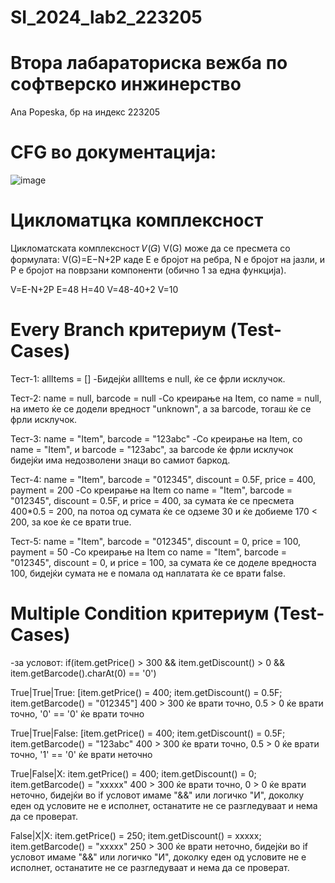 # SI_2024_lab2_223205
# Втора лабараториска вежба по софтверско инжинерство
Ana Popeska, бр на индекс 223205
# CFG во документација:
![image](https://github.com/anapopeska/SI_2024_lab2_223205/assets/166449873/8bdc416d-bdb5-4ead-a86d-5331167e6767)

# Цикломатцка комплексност 
Цикломатската комплексност 𝑉(𝐺)
V(G) може да се пресмета со формулата:
V(G)=E−N+2P
каде E е бројот на ребра, N е бројот на јазли, и P е бројот на поврзани компоненти (обично 1 за една функција).

V=E-N+2P Е=48 Н=40 V=48-40+2 V=10

# Every Branch критериум (Test-Cases)
Тест-1: allItems = []
-Бидејќи allItems е null, ќе се фрли исклучок.

Тест-2: name = null, barcode = null
-Со креирање на Item, со name = null, на името ќе се додели вредност "unknown", а за barcode, тогаш ќе се фрли исклучок.

Тест-3: name = "Item", barcode = "123abc"
-Со креирање на Item, со name = "Item", и barcode = "123abc", за barcode ќе фрли исклучок бидејќи има недозволени знаци во самиот баркод.

Тест-4: name = "Item", barcode = "012345", discount = 0.5F, price = 400, payment = 200
-Со креирање на Item со name = "Item", barcode = "012345", discount = 0.5F, и price = 400, за сумата ќе се пресмета 400*0.5 = 200, па потоа од сумата ќе се одземе 30 и ќе добиеме 170 < 200, за кое ќе се врати true.

Тест-5: name = "Item", barcode = "012345", discount = 0, price = 100, payment = 50
-Со креирање на Item со name = "Item", barcode = "012345", discount = 0, и price = 100, за сумата ќе се доделе вредноста 100, бидејќи сумата не е помала од наплатата ќе се врати false.

# Multiple Condition критериум (Test-Cases)

-за условот: if(item.getPrice() > 300 && item.getDiscount() > 0 && item.getBarcode().charAt(0) == '0')

True|True|True: [item.getPrice() = 400; item.getDiscount() = 0.5F; item.getBarcode() = "012345"]
400 > 300 ќе врати точно, 0.5 > 0 ќе врати точно, '0' == '0' ќе врати точно

True|True|False: [item.getPrice() = 400; item.getDiscount() = 0.5F; item.getBarcode() = "123abc"
400 > 300 ќе врати точно, 0.5 > 0 ќе врати точно, '1' == '0' ќе врати неточно

True|False|X: item.getPrice() = 400; item.getDiscount() = 0; item.getBarcode() = "xxxxx"
400 > 300 ќе врати точно, 0 > 0 ќе врати неточно, бидејќи во if условот имаме "&&" или логичко "И", доколку еден од условите не е исполнет, останатите не се разгледуваат и нема да се проверат.

False|X|X: item.getPrice() = 250; item.getDiscount() = xxxxx; item.getBarcode() = "xxxxx"
250 > 300 ќе врати неточно, бидејќи во if условот имаме "&&" или логичко "И", доколку еден од условите не е исполнет, останатите не се разгледуваат и нема да се проверат.
